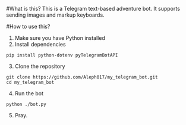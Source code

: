 #What is this?
This is a Telegram text-based adventure bot. It supports sending images and markup keyboards.

#How to use this?
1. Make sure you have Python installed
2. Install dependencies
```
pip install python-dotenv pyTelegramBotAPI
```
3. Clone the repository
```
git clone https://github.com/Aleph017/my_telegram_bot.git
cd my_telegram_bot
```
4. Run the bot
```
python ./bot.py
```
5. Pray.
